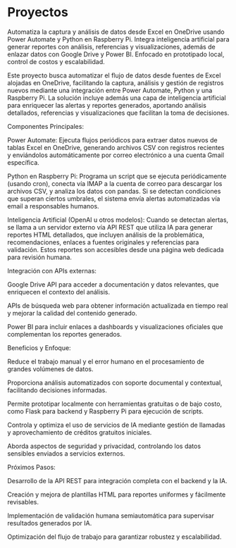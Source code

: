 # Proyectos
Automatiza la captura y análisis de datos desde Excel en OneDrive usando Power Automate y Python en Raspberry Pi. Integra inteligencia artificial para generar reportes con análisis, referencias y visualizaciones, además de enlazar datos con Google Drive y Power BI. Enfocado en prototipado local, control de costos y escalabilidad.

Este proyecto busca automatizar el flujo de datos desde fuentes de Excel alojadas en OneDrive, facilitando la captura, análisis y gestión de registros nuevos mediante una integración entre Power Automate, Python y una Raspberry Pi. La solución incluye además una capa de inteligencia artificial para enriquecer las alertas y reportes generados, aportando análisis detallados, referencias y visualizaciones que facilitan la toma de decisiones.

Componentes Principales:

Power Automate: Ejecuta flujos periódicos para extraer datos nuevos de tablas Excel en OneDrive, generando archivos CSV con registros recientes y enviándolos automáticamente por correo electrónico a una cuenta Gmail específica.

Python en Raspberry Pi: Programa un script que se ejecuta periódicamente (usando cron), conecta vía IMAP a la cuenta de correo para descargar los archivos CSV, y analiza los datos con pandas. Si se detectan condiciones que superan ciertos umbrales, el sistema envía alertas automatizadas vía email a responsables humanos.

Inteligencia Artificial (OpenAI u otros modelos): Cuando se detectan alertas, se llama a un servidor externo vía API REST que utiliza IA para generar reportes HTML detallados, que incluyen análisis de la problemática, recomendaciones, enlaces a fuentes originales y referencias para validación. Estos reportes son accesibles desde una página web dedicada para revisión humana.

Integración con APIs externas:

Google Drive API para acceder a documentación y datos relevantes, que enriquecen el contexto del análisis.

APIs de búsqueda web para obtener información actualizada en tiempo real y mejorar la calidad del contenido generado.

Power BI para incluir enlaces a dashboards y visualizaciones oficiales que complementan los reportes generados.

Beneficios y Enfoque:

Reduce el trabajo manual y el error humano en el procesamiento de grandes volúmenes de datos.

Proporciona análisis automatizados con soporte documental y contextual, facilitando decisiones informadas.

Permite prototipar localmente con herramientas gratuitas o de bajo costo, como Flask para backend y Raspberry Pi para ejecución de scripts.

Controla y optimiza el uso de servicios de IA mediante gestión de llamadas y aprovechamiento de créditos gratuitos iniciales.

Aborda aspectos de seguridad y privacidad, controlando los datos sensibles enviados a servicios externos.

Próximos Pasos:

Desarrollo de la API REST para integración completa con el backend y la IA.

Creación y mejora de plantillas HTML para reportes uniformes y fácilmente revisables.

Implementación de validación humana semiautomática para supervisar resultados generados por IA.

Optimización del flujo de trabajo para garantizar robustez y escalabilidad.
